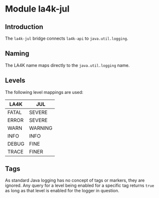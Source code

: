 # Module la4k-jul

## Introduction

The `la4k-jul` bridge connects `la4k-api` to `java.util.logging`.

## Naming

The LA4K name maps directly to the `java.util.logging` name.

## Levels

The following level mappings are used:

| LA4K  | JUL     |
|-------|---------|
| FATAL | SEVERE  |
| ERROR | SEVERE  |
| WARN  | WARNING |
| INFO  | INFO    |
| DEBUG | FINE    |
| TRACE | FINER   |

## Tags

As standard Java logging has no concept of tags or markers, they are ignored. Any query for a
level being enabled for a specific tag returns `true` as long as that level is enabled for the
logger in question.

